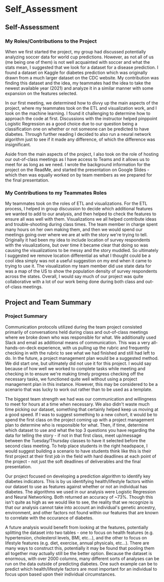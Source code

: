 # Self_Assessment

## Self-Assessment
### My Roles/Contributions to the Project
When we first started the project, my group had discussed potentially analyzing soccer data for world cup predictions. However, as not all of us (me being one of them) is not well acquainted with soccer and what the stats mean, I suggested that we look for a dataset for a disease prediction. I found a dataset on Kaggle for diabetes prediction which was originally drawn from a much larger dataset on the CDC website. My contribution was finding this dataset and the idea, my teammates had the idea to take the newest available year (2021) and analyze it in a similar manner with some expansion on the features selected.

In our first meeting, we determined how to divvy up the main aspects of the project, where my teammates took on the ETL and visualization work, and I took on the machine learning. I found it challenging to determine how to approach the code at first. Discussions with the instructor helped pinppoint Logistic Regression as a good choice due to our question being a classification one on whether or not someone can be predicted to have diabetes. Through further reading I decided to also run a neural network algorithm just to see if it made any difference, of which the difference was insignificant. 

Aside from the main aspects of the project, I also took on the role of hosting our out-of-class meetings as I have access to Teams and it allows us to meet for as long as we need. I wrote the background information for the project on the ReadMe, and started the presentation on Google Slides - which then was equally worked on by team members as we prepared for the final presentation.

### My Contributions to my Teammates Roles
My teammates took on the roles of ETL and visualizations. For the ETL process, I helped in group discussion to decide which additional features we wanted to add to our analysis, and then helped to check the features to ensure all was well with them. Visualizations we all helped contribute ideas and trouble-shooting during class times. The team member in charge spent many hours on her own making them, and then we would spend our meetings going over where we are at with the story we're trying to tell. Originally it had been my idea to include location of survey respondents with the visualizations, but over time it became clear that doing so was causing the visualizations to be messy and the story muddled. So ultimately I suggested we remove location differential as what I thought could be a cool idea simply was not a useful suggestion on my end when it came to trying to use it. The visualization my team member did use state data for was a map of the US to show the population density of survey respondents across the states. Overall, I would say much of our project was quite collaborative with a lot of our work being done during both class and out-of-class meetings. 

## Project and Team Summary
### Project Summary

Communication protocols utilized during the team project consisted primarily of conversations held during class and out-of-class meetings where we broke down who was responsible for what. We additionally used Slack and email as additional means of communication. This was a very all-hands-on-deck experience, with us pulling up the rubric and frequently checking in with the rubric to see what we had finished and still had left to do. In the future, a project management plan would be a suggested method. We did start one, but ultimately did not use it for this project. I would say because of how well we worked to complete tasks while meeting and checking in to ensure we're making timely progress checking off the necessary tasks, we functioned quite well without using a project management plan in this instance. However, this may be considered to be a scenario that was lucky to work out rather than to be used as a template.

The biggest team strength we had was our communication and willingness to meet for hours at a time when necessary. We also didn't waste much time picking our dataset, something that certainly helped keep us moving at a good speed. If I was to suggest something to a new cohort, it would be to spend the first class on the project coming up with a project management plan to determine who is responsible for what. Then, if time, determine which dataset to use and what the top 3 questions you have regarding the data for telling the story - if not in that first class, meet up/message between the Tuesday/Thursday classes to have it selected before the second class meeting. To help place students in the right headspace, I would suggest building a scenario to have students think like this is their first project at their first job in the field with hard deadlines at each point of the project - not just the soft deadlines of deliverables and the final presentation.

Our project focused on developing a prediction algorithm to identify key diabetes indicators. This is by us identifying health/lifestyle factors within our dataset to use as features against whether or not an individual has diabetes. The algorithms we used in our analysis were Logistic Regression and Neural Networking. Both returned an accuracy of ~73%. Though this isn't quite as high as we would like to see, the reality that we recognize is that our analysis cannot take into account an individual's genetic ancestry, environment, and other factors not found within our features that are known to correlate with the occurance of diabetes. 

A future analysis would benefit from looking at the features, potentially splitting the dataset into two tables - one to focus on health features (e.g. hypertension, cholesterol levels, BMI, etc...), and the other to focus on lifestyle features (e.g. diet, exercise, annual physicals, etc...). There are many ways to construct this, potentially it may be found that pooling them all together may actually still be the better option. Because the dataset is enormous, with over 2000 columns, many different sorts of analyses can be run on the data outside of predicting diabetes. One such example can be to predict which health/lifestyle factors are most important for an individual to focus upon based upon their individual circumstances. 
